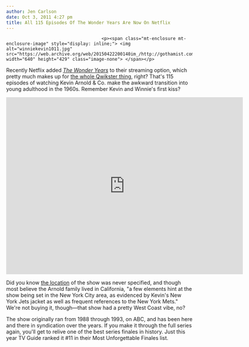 ```yaml
---
author: Jen Carlson
date: Oct 3, 2011 4:27 pm
title: All 115 Episodes Of The Wonder Years Are Now On Netflix
---
```


	
										<p><span class="mt-enclosure mt-enclosure-image" style="display: inline;"> <img alt="winniekevin1011.jpg" src="https://web.archive.org/web/20150422200140im_/http://gothamist.com/attachments/arts_jen/winniekevin1011.jpg" width="640" height="429" class="image-none"> </span></p>

<p>Recently Netflix added <a href="https://web.archive.org/web/20150422200140/http://movies.netflix.com/WiMovie/The_Wonder_Years/70172454?trkid=2361637"><em>The Wonder Years</em></a> to their streaming option, which pretty much makes up for <a href="https://web.archive.org/web/20150422200140/http://gothamist.com/2011/09/19/netflix_introduces_qwikster.php">the whole Qwikster thing</a>, right? That&apos;s 115 episodes of watching Kevin Arnold &amp; Co. make the awkward transition into young adulthood in the 1960s. Remember Kevin and Winnie&apos;s first kiss?</p>

<p><iframe width="640" height="480" src="https://web.archive.org/web/20150422200140if_/http://www.youtube.com/embed/OXHWsY5uVbE" frameborder="0" allowfullscreen></iframe></p>

<p>Did you know <a href="https://web.archive.org/web/20150422200140/http://en.wikipedia.org/wiki/The_Wonder_Years#Setting">the location</a> of the show was never specified, and though most believe the Arnold family lived in California, &quot;a few elements hint at the show being set in the New York City area, as evidenced by Kevin&apos;s New York Jets jacket as well as frequent references to the New York Mets.&quot; We&apos;re not buying it, though&#x2014;that show had a pretty West Coast vibe, no?</p>

<p>The show originally ran from 1988 through 1993, on ABC, and has been here and there in syndication over the years. If you make it through the full series again, you&apos;ll get to relive one of the best series finales in history. Just this year TV Guide ranked it #11 in their Most Unforgettable Finales list.</p>					
										
									
				